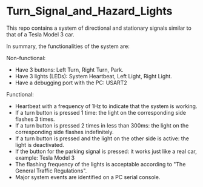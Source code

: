 # Turn_Signal_and_Hazard_Lights
This repo contains a system of directional and stationary signals similar to that of a Tesla Model 3 car.

In summary, the functionalities of the system are:

Non-functional:
- Have 3 buttons: Left Turn, Right Turn, Park.
- Have 3 lights (LEDs): System Heartbeat, Left Light, Right Light.
- Have a debugging port with the PC: USART2

Functional:
- Heartbeat with a frequency of 1Hz to indicate that the system is working.
- If a turn button is pressed 1 time: the light on the corresponding side flashes 3 times.
- If a turn button is pressed 2 times in less than 300ms: the light on the corresponding side flashes indefinitely.
- If a turn button is pressed and the light on the other side is active: the light is deactivated.
- If the button for the parking signal is pressed: it works just like a real car, example: Tesla Model 3
- The flashing frequency of the lights is acceptable according to "The General Traffic Regulations".
- Major system events are identified on a PC serial console.
